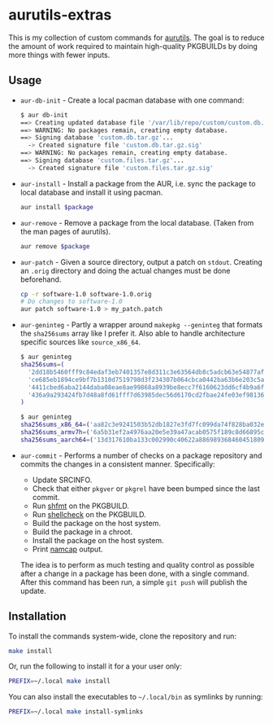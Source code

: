 # aurutils-extras

This is my collection of custom commands for
[aurutils](https://github.com/AladW/aurutils). The goal is to reduce the amount
of work required to maintain high-quality PKGBUILDs by doing more things with
fewer inputs.

## Usage

* `aur-db-init` - Create a local pacman database with one command:

  ```sh
  $ aur db-init
  ==> Creating updated database file '/var/lib/repo/custom/custom.db.tar.gz'
  ==> WARNING: No packages remain, creating empty database.
  ==> Signing database 'custom.db.tar.gz'...
    -> Created signature file 'custom.db.tar.gz.sig'
  ==> WARNING: No packages remain, creating empty database.
  ==> Signing database 'custom.files.tar.gz'...
    -> Created signature file 'custom.files.tar.gz.sig'
  ```

* `aur-install` - Install a package from the AUR, i.e. sync the package to
  local database and install it using pacman.

  ```sh
  aur install $package
  ```

* `aur-remove` - Remove a package from the local database. (Taken from the man
  pages of aurutils).

  ```sh
  aur remove $package
  ```

* `aur-patch` - Given a source directory, output a patch on `stdout`. Creating
  an `.orig` directory and doing the actual changes must be done beforehand.

  ```sh
  cp -r software-1.0 software-1.0.orig
  # Do changes to software-1.0
  aur patch software-1.0 > my_patch.patch
  ```

* `aur-geninteg` - Partly a wrapper around `makepkg --geninteg` that formats
  the `sha256sums` array like I prefer it. Also able to handle architecture
  specific sources like `source_x86_64`.

  ```sh
  $ aur geninteg
  sha256sums=(
    '2dd18b5460fff9c84edaf3eb7401357e8d311c3e63564db8c5adcb63e54877af'
    'ce685eb1894ce9bf7b1310d7519798d3f234307b064cbca0442ba63b6e203c5a'
    '4411cbed6aba2144daba08eae8ae99868a8939be8ecc7f6160623dd6cf4b9a6f'
    '436a9a293424fb7d48a8fd61fff7d63985dec56d6170cd2fbae24fe03ef98136'
  )
  ```

  ```sh
  $ aur geninteg
  sha256sums_x86_64=('aa82c3e9241503b52db1827e3fd7fc099da74f828ba032e9b726e50c72b4bee5')
  sha256sums_armv7h=('6a5b31ef2a4976aa20e5e39a47acab0575f189c8d66895c0e341d6e2a6442681')
  sha256sums_aarch64=('13d317610ba133c002990c40622a886989368460451809861f378c25730989f4')
  ```

* `aur-commit` - Performs a number of checks on a package repository and
  commits the changes in a consistent manner. Specifically:

  * Update SRCINFO.
  * Check that either `pkgver` or `pkgrel` have been bumped since the last
    commit.
  * Run [shfmt](https://github.com/mvdan/sh) on the PKGBUILD.
  * Run [shellcheck](https://github.com/koalaman/shellcheck) on the PKGBUILD.
  * Build the package on the host system.
  * Build the package in a chroot.
  * Install the package on the host system.
  * Print [namcap](https://wiki.archlinux.org/title/Namcap) output.

  The idea is to perform as much testing and quality control as possible after
  a change in a package has been done, with a single command. After this
  command has been run, a simple `git push` will publish the update.

## Installation

To install the commands system-wide, clone the repository and run:

```sh
make install
```

Or, run the following to install it for a your user only:

```sh
PREFIX=~/.local make install
```

You can also install the executables to `~/.local/bin` as symlinks by running:

```sh
PREFIX=~/.local make install-symlinks
```
